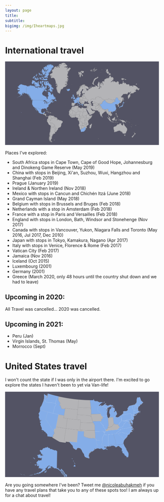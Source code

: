 ```yaml
---
layout: page
title: 
subtitle: 
bigimg: /img/Iheartmaps.jpg
---
```


# International travel

![Image of World Map](/img/WorldcountryMap.png)

Places I've explored:

- South Africa stops in Cape Town, Cape of Good Hope, Johannesburg and Dinokeng Game Reserve (May 2019)
- China with stops in Beijing, Xi'an, Suzhou, Wuxi, Hangzhou and Shanghai (Feb 2019)
- Prague (January 2019)
- Ireland & Northen Ireland (Nov 2018)
- Mexico with stops in Cancun and Chichén Itzá (June 2018)
- Grand Cayman Island (May 2018) 
- Belgium with stops in Brussels and Bruges (Feb 2018)
- Netherlands with a stop in Amsterdam (Feb 2018)
- France with a stop in Paris and Versailles (Feb 2018)
- England with stops in London, Bath, Windsor and Stonehenge (Nov 2017)
- Canada with stops in Vancouver, Yukon, Niagara Falls and Toronto (May 2016, Jul 2017, Dec 2010)
- Japan with stops in Tokyo, Kamakura, Nagano (Apr 2017)
- Italy with stops in Venice, Florence & Rome (Feb 2017)
- Vatican City (Feb 2017)
- Jamaica (Nov 2016)
- Iceland (Oct 2015)
- Luxembourg (2001)
- Germany (2001)
- Greece (March 2020, only 48 hours until the country shut down and we had to leave)

## Upcoming in 2020:
All Travel was cancelled... 2020 was cancelled. 

## Upcoming in 2021: 
* Peru (Jan)
* Virgin Islands, St. Thomas (May)
* Morrocco (Sept)

# United States travel
I won't count the state if I was only in the airport there.  I'm excited to go explore the states I haven't been to yet via Van-life!

![Image of United States Travel](/img/MapUSA.png)


Are you going somewhere I've been? Tweet me [@nicoleabuhakmeh](https://twitter.com/nicoleabuhakmeh) if you have any travel plans that take you to any of these spots too! I am always up for a chat about travel!
